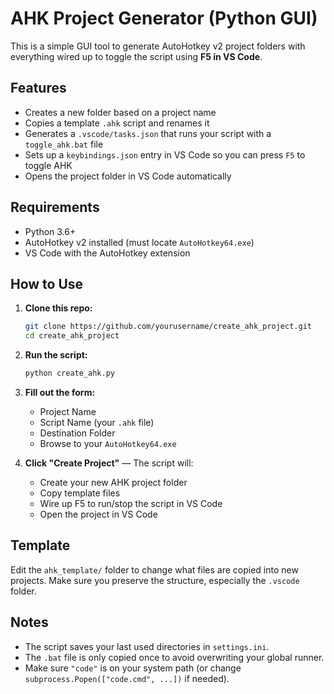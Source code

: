 # AHK Project Generator (Python GUI)

This is a simple GUI tool to generate AutoHotkey v2 project folders with everything wired up to toggle the script using **F5 in VS Code**.

## Features

- Creates a new folder based on a project name
- Copies a template `.ahk` script and renames it
- Generates a `.vscode/tasks.json` that runs your script with a `toggle_ahk.bat` file
- Sets up a `keybindings.json` entry in VS Code so you can press `F5` to toggle AHK
- Opens the project folder in VS Code automatically

## Requirements

- Python 3.6+
- AutoHotkey v2 installed (must locate `AutoHotkey64.exe`)
- VS Code with the AutoHotkey extension

## How to Use

1. **Clone this repo:**

    ```bash
    git clone https://github.com/yourusername/create_ahk_project.git
    cd create_ahk_project
    ```

2. **Run the script:**

    ```bash
    python create_ahk.py
    ```

3. **Fill out the form:**
   - Project Name
   - Script Name (your `.ahk` file)
   - Destination Folder
   - Browse to your `AutoHotkey64.exe`

4. **Click "Create Project"** — The script will:
   - Create your new AHK project folder
   - Copy template files
   - Wire up F5 to run/stop the script in VS Code
   - Open the project in VS Code

## Template

Edit the `ahk_template/` folder to change what files are copied into new projects.
Make sure you preserve the structure, especially the `.vscode` folder.

## Notes

- The script saves your last used directories in `settings.ini`.
- The `.bat` file is only copied once to avoid overwriting your global runner.
- Make sure `"code"` is on your system path (or change `subprocess.Popen(["code.cmd", ...])` if needed).

